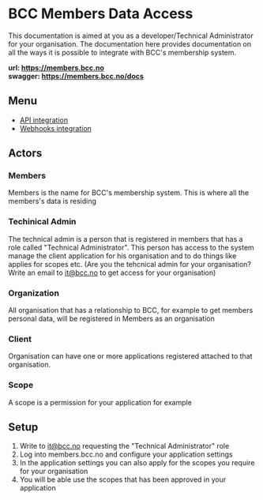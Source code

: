 # BCC Members Data Access
This documentation is aimed at you as a developer/Technical Administrator for your organisation. The documentation here provides documentation on all the ways it is possible to integrate with BCC's membership system. 

**url: https://members.bcc.no** 
<br />
**swagger: https://members.bcc.no/docs**

## Menu
- [API integration](api-integration.md)
- [Webhooks integration](api-integration.md)

## Actors
### Members
Members is the name for BCC's membership system. This is where all the members's data is residing
### Techinical Admin
The technical admin is a person that is registered in members that has a role called "Technical Administrator". This person has access to the system manage the client application for his organisation and to do things like applies for scopes etc. (Are you the tehcnical admin for your organisation? Write an email to it@bcc.no to get access for your organisation)
### Organization
All organisation that has a relationship to BCC, for example to get members personal data, will be registered in Members as an organisation
### Client
Organisation can have one or more applications registered attached to that organisation.
### Scope
A scope is a permission for your application for example 

## Setup
1. Write to it@bcc.no requesting the "Technical Administrator" role
2. Log into members.bcc.no and configure your application settings
3. In the application settings you can also apply for the scopes you require for your organisation
4. You will be able use the scopes that has been approved in your application
